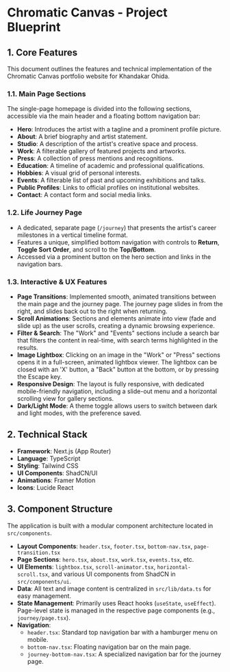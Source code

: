 # Chromatic Canvas - Project Blueprint

## 1. Core Features

This document outlines the features and technical implementation of the Chromatic Canvas portfolio website for Khandakar Ohida.

### 1.1. Main Page Sections
The single-page homepage is divided into the following sections, accessible via the main header and a floating bottom navigation bar:
- **Hero**: Introduces the artist with a tagline and a prominent profile picture.
- **About**: A brief biography and artist statement.
- **Studio**: A description of the artist's creative space and process.
- **Work**: A filterable gallery of featured projects and artworks.
- **Press**: A collection of press mentions and recognitions.
- **Education**: A timeline of academic and professional qualifications.
- **Hobbies**: A visual grid of personal interests.
- **Events**: A filterable list of past and upcoming exhibitions and talks.
- **Public Profiles**: Links to official profiles on institutional websites.
- **Contact**: A contact form and social media links.

### 1.2. Life Journey Page
- A dedicated, separate page (`/journey`) that presents the artist's career milestones in a vertical timeline format.
- Features a unique, simplified bottom navigation with controls to **Return**, **Toggle Sort Order**, and scroll to the **Top/Bottom**.
- Accessed via a prominent button on the hero section and links in the navigation bars.

### 1.3. Interactive & UX Features
- **Page Transitions**: Implemented smooth, animated transitions between the main page and the journey page. The journey page slides in from the right, and slides back out to the right when returning.
- **Scroll Animations**: Sections and elements animate into view (fade and slide up) as the user scrolls, creating a dynamic browsing experience.
- **Filter & Search**: The "Work" and "Events" sections include a search bar that filters the content in real-time, with search terms highlighted in the results.
- **Image Lightbox**: Clicking on an image in the "Work" or "Press" sections opens it in a full-screen, animated lightbox viewer. The lightbox can be closed with an 'X' button, a "Back" button at the bottom, or by pressing the Escape key.
- **Responsive Design**: The layout is fully responsive, with dedicated mobile-friendly navigation, including a slide-out menu and a horizontal scrolling view for gallery sections.
- **Dark/Light Mode**: A theme toggle allows users to switch between dark and light modes, with the preference saved.

## 2. Technical Stack

- **Framework**: Next.js (App Router)
- **Language**: TypeScript
- **Styling**: Tailwind CSS
- **UI Components**: ShadCN/UI
- **Animations**: Framer Motion
- **Icons**: Lucide React

## 3. Component Structure

The application is built with a modular component architecture located in `src/components`.

- **Layout Components**: `header.tsx`, `footer.tsx`, `bottom-nav.tsx`, `page-transition.tsx`
- **Page Sections**: `hero.tsx`, `about.tsx`, `work.tsx`, `events.tsx`, etc.
- **UI Elements**: `lightbox.tsx`, `scroll-animator.tsx`, `horizontal-scroll.tsx`, and various UI components from ShadCN in `src/components/ui`.
- **Data**: All text and image content is centralized in `src/lib/data.ts` for easy management.
- **State Management**: Primarily uses React hooks (`useState`, `useEffect`). Page-level state is managed in the respective page components (e.g., `journey/page.tsx`).
- **Navigation**:
  - `header.tsx`: Standard top navigation bar with a hamburger menu on mobile.
  - `bottom-nav.tsx`: Floating navigation bar on the main page.
  - `journey-bottom-nav.tsx`: A specialized navigation bar for the journey page.
